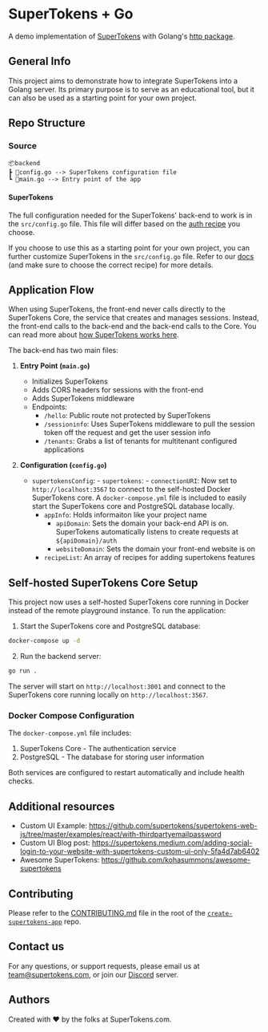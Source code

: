# SuperTokens + Go

A demo implementation of [SuperTokens](https://supertokens.com/) with Golang's [http package](https://pkg.go.dev/net/http).

## General Info

This project aims to demonstrate how to integrate SuperTokens into a Golang server. Its primary purpose is to serve as an educational tool, but it can also be used as a starting point for your own project.

## Repo Structure

### Source

```
📦backend
┣ 📜config.go --> SuperTokens configuration file
┗ 📜main.go --> Entry point of the app
```

#### SuperTokens

The full configuration needed for the SuperTokens' back-end to work is in the `src/config.go` file. This file will differ based on the [auth recipe](https://supertokens.com/docs/guides) you choose.

If you choose to use this as a starting point for your own project, you can further customize SuperTokens in the `src/config.go` file. Refer to our [docs](https://supertokens.com/docs) (and make sure to choose the correct recipe) for more details.

## Application Flow

When using SuperTokens, the front-end never calls directly to the SuperTokens Core, the service that creates and manages sessions. Instead, the front-end calls to the back-end and the back-end calls to the Core. You can read more about [how SuperTokens works here](https://supertokens.com/docs/thirdpartyemailpassword/architecture).

The back-end has two main files:

1. **Entry Point (`main.go`)**

    - Initializes SuperTokens
    - Adds CORS headers for sessions with the front-end
    - Adds SuperTokens middleware
    - Endpoints:
        - `/hello`: Public route not protected by SuperTokens
        - `/sessioninfo`: Uses SuperTokens middleware to pull the session token off the request and get the user session info
        - `/tenants`: Grabs a list of tenants for multitenant configured applications

2. **Configuration (`config.go`)**
    - `supertokensConfig`:        - `supertokens`:
            - `connectionURI`: Now set to `http://localhost:3567` to connect to the self-hosted Docker SuperTokens core. A `docker-compose.yml` file is included to easily start the SuperTokens core and PostgreSQL database locally.
        - `appInfo`: Holds informaiton like your project name
            - `apiDomain`: Sets the domain your back-end API is on. SuperTokens automatically listens to create requests at `${apiDomain}/auth`
            - `websiteDomain`: Sets the domain your front-end website is on
        - `recipeList`: An array of recipes for adding supertokens features

## Self-hosted SuperTokens Core Setup

This project now uses a self-hosted SuperTokens core running in Docker instead of the remote playground instance. To run the application:

1. Start the SuperTokens core and PostgreSQL database:

```bash
docker-compose up -d
```

2. Run the backend server:

```bash
go run .
```

The server will start on `http://localhost:3001` and connect to the SuperTokens core running locally on `http://localhost:3567`.

### Docker Compose Configuration

The `docker-compose.yml` file includes:

1. SuperTokens Core - The authentication service
2. PostgreSQL - The database for storing user information

Both services are configured to restart automatically and include health checks.

## Additional resources

-   Custom UI Example: https://github.com/supertokens/supertokens-web-js/tree/master/examples/react/with-thirdpartyemailpassword
-   Custom UI Blog post: https://supertokens.medium.com/adding-social-login-to-your-website-with-supertokens-custom-ui-only-5fa4d7ab6402
-   Awesome SuperTokens: https://github.com/kohasummons/awesome-supertokens

## Contributing

Please refer to the [CONTRIBUTING.md](https://github.com/supertokens/create-supertokens-app/blob/master/CONTRIBUTING.md) file in the root of the [`create-supertokens-app`](https://github.com/supertokens/create-supertokens-app) repo.

## Contact us

For any questions, or support requests, please email us at team@supertokens.com, or join our [Discord](https://supertokens.com/discord) server.

## Authors

Created with :heart: by the folks at SuperTokens.com.
